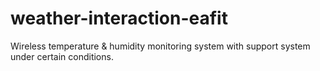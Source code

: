 # weather-interaction-eafit
Wireless temperature &amp; humidity monitoring system with support system under certain conditions.
